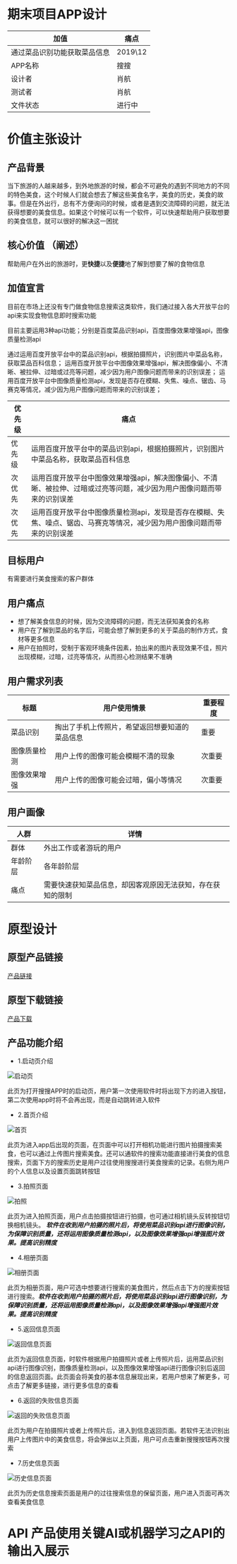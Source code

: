 # 期末项目APP设计

|加值|痛点|
|-|------|
|通过菜品识别功能获取菜品信息|2019\12|
|APP名称|搜搜|
|设计者|肖航|
|测试者|肖航|
|文件状态|进行中|


# 价值主张设计
## 产品背景
当下旅游的人越来越多，到外地旅游的时候，都会不可避免的遇到不同地方的不同的特色美食，这个时候人们就会想去了解这些美食名字，美食的历史，美食的故事。但是在外出行，总有不方便询问的时候，或者是遇到交流障碍的问题，就无法获得想要的美食信息。如果这个时候可以有一个软件，可以快速帮助用户获取想要的美食信息，就可以很好的解决这一困扰

## 核心价值 （阐述）
帮助用户在外出的旅游时，更**快捷**以及**便捷**地了解到想要了解的食物信息

## 加值宣言
目前在市场上还没有专门做食物信息搜索这类软件，我们通过接入各大开放平台的api来实现食物信息即时搜索功能

目前主要运用3种api功能；分别是百度菜品识别api，百度图像效果增强api，图像质量检测api

通过运用百度开放平台中的菜品识别api，根据拍摄照片，识别图片中菜品名称，获取菜品百科信息；
运用百度开放平台中图像效果增强api，解决图像偏小、不清晰、被拉伸、过暗或过亮等问题，减少因为用户图像问题而带来的识别误差；
运用百度开放平台中图像质量检测api，发现是否存在模糊、失焦、噪点、锯齿、马赛克等情况，减少因为用户图像问题而带来的识别误差；


|优先级|痛点|
|-|------|
|优先级|运用百度开放平台中的菜品识别api，根据拍摄照片，识别图片中菜品名称，获取菜品百科信息|
|次优先|运用百度开放平台中图像效果增强api，解决图像偏小、不清晰、被拉伸、过暗或过亮等问题，减少因为用户图像问题而带来的识别误差|
|次优先|运用百度开放平台中图像质量检测api，发现是否存在模糊、失焦、噪点、锯齿、马赛克等情况，减少因为用户图像问题而带来的识别误差|


##  目标用户
有需要进行美食搜索的客户群体

## 用户痛点 
- 想了解美食信息的时候，因为交流障碍的问题，而无法获知美食的名称
- 用户在了解到菜品的名字后，可能会想了解到更多的关于菜品的制作方式，食材等更多信息
- 用户在拍照时，受制于客观环境条件因素，拍出来的图片表现效果不佳，照片出现模糊，过暗，过亮等情况，从而担心检测结果不准确

## 用户需求列表
|标题|用户使用情景|重要程度|
|-|-|-|
|菜品识别|掏出了手机上传照片，希望返回想要知道的菜品信息|重要
|图像质量检测|用户上传的图像可能会模糊不清的现象|次重要
|图像效果增强|用户上传的图像可能会过暗，偏小等情况|次重要|

## 用户画像
|人群|详情|
|-|-|
|群体|外出工作或者游玩的用户|
|年龄阶层|各年龄阶层|
|痛点|需要快速获知菜品信息，却因客观原因无法获知，存在获知的限制

# 原型设计
## 原型产品链接
[产品链接]( http://nfunm083.gitee.io/api-final-app)
## 原型下载链接
[产品下载]( https://github.com/xiaohangwangxin/API-Final-work/blob/master/app%E5%8E%9F%E5%9E%8B.rp)
## 产品功能介绍
* 1.启动页介绍

![启动页](https://upload-images.jianshu.io/upload_images/9502831-9348fa67b6dd5d10.png?imageMogr2/auto-orient/strip%7CimageView2/2/w/1240)


此页为打开搜搜APP时的启动页，用户第一次使用软件时将出现下方的进入按钮，第二次使用app时将不会再出现，而是自动跳转进入软件

* 2.首页介绍

![首页](https://upload-images.jianshu.io/upload_images/9502831-39ee84c0fab0bfe4.png?imageMogr2/auto-orient/strip%7CimageView2/2/w/1240)

此页为进入app后出现的页面，在页面中可以打开相机功能进行图片拍摄搜索美食，也可以通过上传图片搜索美食。还可以通软件的搜索功能直接进行美食的信息搜索，页面下方的搜索历史是用户过往使用搜搜进行美食搜索的记录。右侧为用户的个人信息以及设置页面跳转按钮

* 3.拍照页面

![拍照](https://upload-images.jianshu.io/upload_images/9502831-5749ab0a2f1c52fb.png?imageMogr2/auto-orient/strip%7CimageView2/2/w/1240)

此页为进入拍照页面，用户点击拍摄按钮进行拍摄，也可通过相机镜头反转按钮切换相机镜头。
***软件在收到用户拍摄的照片后，将使用菜品识别api进行图像识别，为保障识别质量，还将运用图像质量检测api，以及图像效果增强api增强图片效果。提高识别精度***

* 4.相册页面

![相册页面](https://upload-images.jianshu.io/upload_images/9502831-9be89544a9315d19.png?imageMogr2/auto-orient/strip%7CimageView2/2/w/1240)


此页为相册页面，用户可选中想要进行搜索的美食图片，然后点击下方的搜索按钮进行搜索。***软件在收到用户拍摄的照片后，将使用菜品识别api进行图像识别，为保障识别质量，还将运用图像质量检测api，以及图像效果增强api增强图片效果。提高识别精度***

* 5.返回信息页面

![返回信息页面](https://upload-images.jianshu.io/upload_images/9502831-736ae5183e750265.png?imageMogr2/auto-orient/strip%7CimageView2/2/w/1240)

此页为返回信息页面，时软件根据用户拍摄照片或者上传照片后，运用菜品识别api进行图像识别，图像质量检测api，以及图像效果增强api进行图像识别后返回的信息返回页面。此页面会将美食的基本信息展现出来，若用户想来了解更多，可点击了解更多链接，进行更多信息的查看

* 6.返回的失败信息页面

![返回的失败信息页面](https://upload-images.jianshu.io/upload_images/9502831-a4130b05de6aedc1.png?imageMogr2/auto-orient/strip%7CimageView2/2/w/1240)

此页为用户在拍摄照片或者上传照片后，进入到信息返回页面。若软件无法识别出用户上传图片中的美食信息，将会弹出以上页面，用户可点击重新搜搜按钮再次搜索

* 7.历史信息页面

![历史信息页面](https://upload-images.jianshu.io/upload_images/9502831-1db2e5fee35538bc.png?imageMogr2/auto-orient/strip%7CimageView2/2/w/1240)

此页为历史信息搜索页面是用户的过往搜索信息的保留页面，用户进入页面可再次查看美食信息

# API 产品使用关键AI或机器学习之API的输出入展示






































